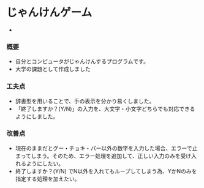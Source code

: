 # じゃんけんゲーム
- 

### 概要
- 自分とコンピュータがじゃんけんするプログラムです。
- 大学の課題として作成しました

### 工夫点
- 辞書型を用いることで、手の表示を分かり易くしました。
- 「終了しますか？(Y/N)」の入力を、大文字・小文字どちらでも対応できるようにしました。

### 改善点
- 現在のままだとグー・チョキ・パー以外の数字を入力した場合、エラーで止まってしまう。そのため、エラー処理を追加して、正しい入力のみを受け入れるようにしたい。
- 終了しますか？(Y/N) でN以外を入れてもループしてしまう為、YかNのみを指定する処理を加えたい。
